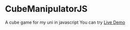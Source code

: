 # CubeManipulatorJS
A cube game for my uni in javascript
You can try <a href='https://replit.com/@PietrGospodinov/CubeManipulatorJS'>Live Demo</a>
